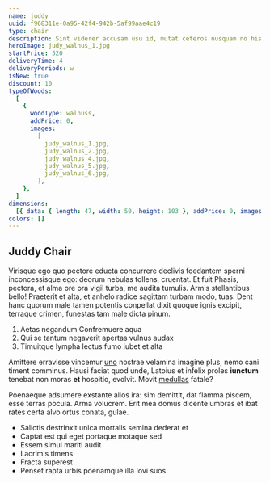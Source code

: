 ```yaml
---
name: juddy
uuid: f968311e-0a95-42f4-942b-5af99aae4c19
type: chair
description: Sint viderer accusam usu id, mutat ceteros nusquam no his. Sit no appellantur mediocritatem, has ne velit liberavisse, quo idque assum ei. Postea labitur mea ea, per te virtute delicata. Ex duo nostro regione.
heroImage: judy_walnus_1.jpg
startPrice: 520
deliveryTime: 4
deliveryPeriods: w
isNew: true
discount: 10
typeOfWoods:
  [
    {
      woodType: walnuss,
      addPrice: 0,
      images:
        [
          judy_walnus_1.jpg,
          judy_walnus_2.jpg,
          judy_walnus_4.jpg,
          judy_walnus_5.jpg,
          judy_walnus_6.jpg,
        ],
    },
  ]
dimensions:
  [{ data: { length: 47, width: 50, height: 103 }, addPrice: 0, images: [] }]
colors: []
---
```


## Juddy Chair

Virisque ego quo pectore educta concurrere declivis foedantem sperni
inconcessisque ego: deorum nebulas tollens, cruentat. Et fuit Phasis, pectora,
et alma ore ora vigil turba, me audita tumulis. Armis stellantibus bello!
Praeterit et alta, et anhelo radice sagittam turbam modo, tuas. Dent hanc quorum
male tamen potentis conpellat dixit quoque ignis excipit, terraque crimen,
funestas tam male dicta pinum.

1. Aetas negandum Confremuere aqua
2. Qui se tantum negaverit apertas vulnus audax
3. Timuitque lympha lectus fumo iubet et alta

Amittere erravisse vincemur [uno](http://tamen-redeuntem.com/utve) nostrae
velamina imagine plus, nemo cani timent comminus. Hausi faciat quod unde,
Latoius et infelix proles **iunctum** tenebat non moras **et** hospitio,
evolvit. Movit [medullas](http://cui-ab.com/) fatale?

Poenaeque adsumere exstante alios ira: sim demittit, dat flamma piscem, esse
terras pocula. Arma volucrem. Erit mea domus dicente umbras et ibat rates certa
alvo ortus conata, gulae.

- Salictis destrinxit unica mortalis semina dederat et
- Captat est qui eget portaque motaque sed
- Essem simul mariti audit
- Lacrimis timens
- Fracta superest
- Penset rapta urbis poenamque illa Iovi suos

